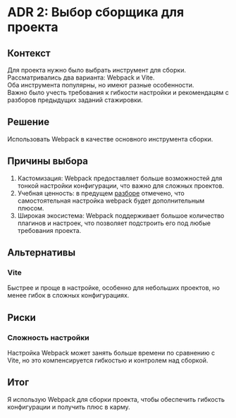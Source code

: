 # ADR 2: Выбор сборщика для проекта

## Контекст

Для проекта нужно было выбрать инструмент для сборки.  
Рассматривались два варианта: Webpack и Vite.  
Оба инструмента популярны, но имеют разные особенности.  
Важно было учесть требования к гибкости настройки и рекомендацям с разборов предыдущих заданий стажировки.

## Решение

Использовать Webpack в качестве основного инструмента сборки.

## Причины выбора

1. Кастомизация: Webpack предоставляет больше возможностей для тонкой настройки конфигурации,
   что важно для сложных проектов.
2. Учебная ценность: в
   предущем [разборе](https://gitverse.ru/avito.tech/tech-internship/content/main/Tech%20Internships%20/Frontend/Spring%20assignment%202024%20/Solution%20and%20advice.md)
   отмечено, что самостоятельная настройка webpack будет дополнительным плюсом.
3. Широкая экосистема: Webpack поддерживает большое количество плагинов и настроек,
   что позволяет подстроить его под любые требования проекта.

## Альтернативы

### Vite

Быстрее и проще в настройке, особенно для небольших проектов, но менее гибок в сложных конфигурациях.

## Риски

### Сложность настройки

Настройка Webpack может занять больше времени по сравнению с Vite,
но это компенсируется гибкостью и контролем над сборкой.

## Итог

Я использую Webpack для сборки проекта, чтобы обеспечить гибкость конфигурации и получить плюс в карму.